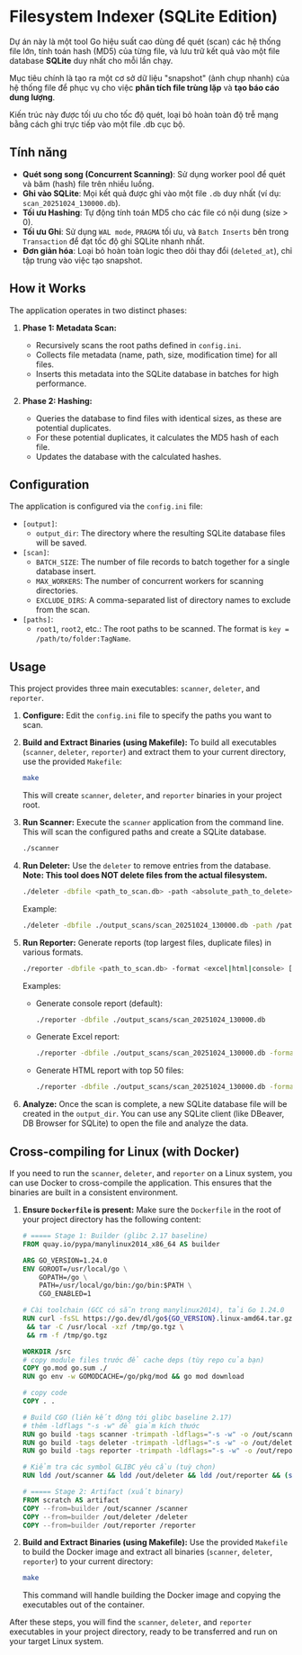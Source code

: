 # Filesystem Indexer (SQLite Edition)

Dự án này là một tool Go hiệu suất cao dùng để quét (scan) các hệ thống file lớn, tính toán hash (MD5) của từng file, và lưu trữ kết quả vào một file database **SQLite** duy nhất cho mỗi lần chạy.

Mục tiêu chính là tạo ra một cơ sở dữ liệu "snapshot" (ảnh chụp nhanh) của hệ thống file để phục vụ cho việc **phân tích file trùng lặp** và **tạo báo cáo dung lượng**.

Kiến trúc này được tối ưu cho tốc độ quét, loại bỏ hoàn toàn độ trễ mạng bằng cách ghi trực tiếp vào một file .db cục bộ.

## Tính năng

* **Quét song song (Concurrent Scanning)**: Sử dụng worker pool để quét và băm (hash) file trên nhiều luồng.
* **Ghi vào SQLite**: Mọi kết quả được ghi vào một file `.db` duy nhất (ví dụ: `scan_20251024_130000.db`).
* **Tối ưu Hashing**: Tự động tính toán MD5 cho các file có nội dung (size > 0).
* **Tối ưu Ghi**: Sử dụng `WAL mode`, `PRAGMA` tối ưu, và `Batch Inserts` bên trong `Transaction` để đạt tốc độ ghi SQLite nhanh nhất.
* **Đơn giản hóa**: Loại bỏ hoàn toàn logic theo dõi thay đổi (`deleted_at`), chỉ tập trung vào việc tạo snapshot.

## How it Works

The application operates in two distinct phases:

1.  **Phase 1: Metadata Scan:**
    *   Recursively scans the root paths defined in `config.ini`.
    *   Collects file metadata (name, path, size, modification time) for all files.
    *   Inserts this metadata into the SQLite database in batches for high performance.

2.  **Phase 2: Hashing:**
    *   Queries the database to find files with identical sizes, as these are potential duplicates.
    *   For these potential duplicates, it calculates the MD5 hash of each file.
    *   Updates the database with the calculated hashes.

## Configuration

The application is configured via the `config.ini` file:

*   `[output]`:
    *   `output_dir`: The directory where the resulting SQLite database files will be saved.
*   `[scan]`:
    *   `BATCH_SIZE`: The number of file records to batch together for a single database insert.
    *   `MAX_WORKERS`: The number of concurrent workers for scanning directories.
    *   `EXCLUDE_DIRS`: A comma-separated list of directory names to exclude from the scan.
*   `[paths]`:
    *   `root1`, `root2`, etc.: The root paths to be scanned. The format is `key = /path/to/folder:TagName`.

## Usage

This project provides three main executables: `scanner`, `deleter`, and `reporter`.

1.  **Configure:** Edit the `config.ini` file to specify the paths you want to scan.

2.  **Build and Extract Binaries (using Makefile):**
    To build all executables (`scanner`, `deleter`, `reporter`) and extract them to your current directory, use the provided `Makefile`:
    ```bash
    make
    ```
    This will create `scanner`, `deleter`, and `reporter` binaries in your project root.

3.  **Run Scanner:**
    Execute the `scanner` application from the command line. This will scan the configured paths and create a SQLite database.
    ```bash
    ./scanner
    ```

4.  **Run Deleter:**
    Use the `deleter` to remove entries from the database. **Note: This tool does NOT delete files from the actual filesystem.**
    ```bash
    ./deleter -dbfile <path_to_scan.db> -path <absolute_path_to_delete>
    ```
    Example:
    ```bash
    ./deleter -dbfile ./output_scans/scan_20251024_130000.db -path /path/to/folder/or/file
    ```

5.  **Run Reporter:**
    Generate reports (top largest files, duplicate files) in various formats.
    ```bash
    ./reporter -dbfile <path_to_scan.db> -format <excel|html|console> [-output <output_file>] [-topn <number>]
    ```
    Examples:
    *   Generate console report (default):
        ```bash
        ./reporter -dbfile ./output_scans/scan_20251024_130000.db
        ```
    *   Generate Excel report:
        ```bash
        ./reporter -dbfile ./output_scans/scan_20251024_130000.db -format excel -output my_report.xlsx
        ```
    *   Generate HTML report with top 50 files:
        ```bash
        ./reporter -dbfile ./output_scans/scan_20251024_130000.db -format html -output my_report.html -topn 50
        ```

6.  **Analyze:** Once the scan is complete, a new SQLite database file will be created in the `output_dir`. You can use any SQLite client (like DBeaver, DB Browser for SQLite) to open the file and analyze the data.

## Cross-compiling for Linux (with Docker)

If you need to run the `scanner`, `deleter`, and `reporter` on a Linux system, you can use Docker to cross-compile the application. This ensures that the binaries are built in a consistent environment.

1.  **Ensure `Dockerfile` is present:**
    Make sure the `Dockerfile` in the root of your project directory has the following content:

    ```dockerfile
    # ===== Stage 1: Builder (glibc 2.17 baseline)
    FROM quay.io/pypa/manylinux2014_x86_64 AS builder

    ARG GO_VERSION=1.24.0
    ENV GOROOT=/usr/local/go \
        GOPATH=/go \
        PATH=/usr/local/go/bin:/go/bin:$PATH \
        CGO_ENABLED=1

    # Cài toolchain (GCC có sẵn trong manylinux2014), tải Go 1.24.0
    RUN curl -fsSL https://go.dev/dl/go${GO_VERSION}.linux-amd64.tar.gz -o /tmp/go.tgz \
     && tar -C /usr/local -xzf /tmp/go.tgz \
     && rm -f /tmp/go.tgz

    WORKDIR /src
    # copy module files trước để cache deps (tùy repo của bạn)
    COPY go.mod go.sum ./
    RUN go env -w GOMODCACHE=/go/pkg/mod && go mod download

    # copy code
    COPY . .

    # Build CGO (liên kết động tới glibc baseline 2.17)
    # thêm -ldflags "-s -w" để giảm kích thước
    RUN go build -tags scanner -trimpath -ldflags="-s -w" -o /out/scanner .
    RUN go build -tags deleter -trimpath -ldflags="-s -w" -o /out/deleter .
    RUN go build -tags reporter -trimpath -ldflags="-s -w" -o /out/reporter .

    # Kiểm tra các symbol GLIBC yêu cầu (tuỳ chọn)
    RUN ldd /out/scanner && ldd /out/deleter && ldd /out/reporter && (strings -a /out/scanner /out/deleter /out/reporter | grep -o 'GLIBC_[0-9.]*' | sort -u || true)

    # ===== Stage 2: Artifact (xuất binary)
    FROM scratch AS artifact
    COPY --from=builder /out/scanner /scanner
    COPY --from=builder /out/deleter /deleter
    COPY --from=builder /out/reporter /reporter
    ```

2.  **Build and Extract Binaries (using Makefile):**
    Use the provided `Makefile` to build the Docker image and extract all binaries (`scanner`, `deleter`, `reporter`) to your current directory:
    ```bash
    make
    ```
    This command will handle building the Docker image and copying the executables out of the container.

After these steps, you will find the `scanner`, `deleter`, and `reporter` executables in your project directory, ready to be transferred and run on your target Linux system.